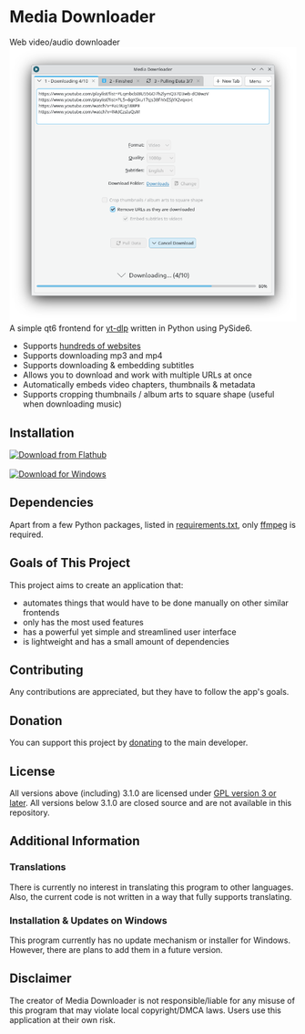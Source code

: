 # Media Downloader
Web video/audio downloader
<br><img src="screenshots/kde-plasma-light.png" width="650px"><br>
A simple qt6 frontend for [yt-dlp](https://github.com/yt-dlp/yt-dlp) written in Python using PySide6.
- Supports [hundreds of websites](https://github.com/yt-dlp/yt-dlp/blob/master/supportedsites.md)
- Supports downloading mp3 and mp4
- Supports downloading & embedding subtitles
- Allows you to download and work with multiple URLs at once
- Automatically embeds video chapters, thumbnails & metadata
- Supports cropping thumbnails / album arts to square shape (useful when downloading music)
## Installation
<a href="https://flathub.org/apps/com.markopejic.downloader"><img width="150" alt="Download from Flathub" src="https://dl.flathub.org/assets/badges/flathub-badge-en.png"></a><br>
<br><a href="https://github.com/markop404/media-downloader/releases"><img width="140" alt="Download for Windows" src="https://upload.wikimedia.org/wikipedia/commons/e/e2/Windows_logo_and_wordmark_-_2021.svg"></a><br>
## Dependencies
Apart from a few Python packages, listed in [requirements.txt](./requirements.txt), only [ffmpeg](https://ffmpeg.org) is required.
## Goals of This Project
This project aims to create an application that:
- automates things that would have to be done manually on other similar frontends
- only has the most used features
- has a powerful yet simple and streamlined user interface
- is lightweight and has a small amount of dependencies
## Contributing
Any contributions are appreciated, but they have to follow the app's goals.
## Donation
You can support this project by [donating](https://downloader.markopejic.com/donate) to the main developer.
## License
All versions above (including) 3.1.0 are licensed under [GPL version 3 or later](https://www.gnu.org/licenses/gpl-3.0.html). All versions below 3.1.0 are closed source and are not available in this repository.
## Additional Information
### Translations
There is currently no interest in translating this program to other languages. Also, the current code is not written in a way that fully supports translating.
### Installation & Updates on Windows
This program currently has no update mechanism or installer for Windows. However, there are plans to add them in a future version.
## Disclaimer
The creator of Media Downloader is not responsible/liable for any misuse of this program that may violate local copyright/DMCA laws. Users use this application at their own risk.
